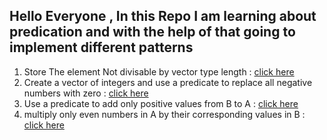 ## Hello Everyone , In this Repo I am learning about predication and with the help of that going to implement different patterns
1. Store The element Not divisable by vector type length : [click here](./load_and_store.cpp)
1. Create a vector of integers and use a predicate to replace all negative numbers with zero : [click here](replace_negative_with_zeros.cpp)
1. Use a predicate to add only positive values from B to A : [click here](./add_only_positive.cpp)
1. multiply only even numbers in A by their corresponding values in B : [click here](./multiply_even_number.cpp)